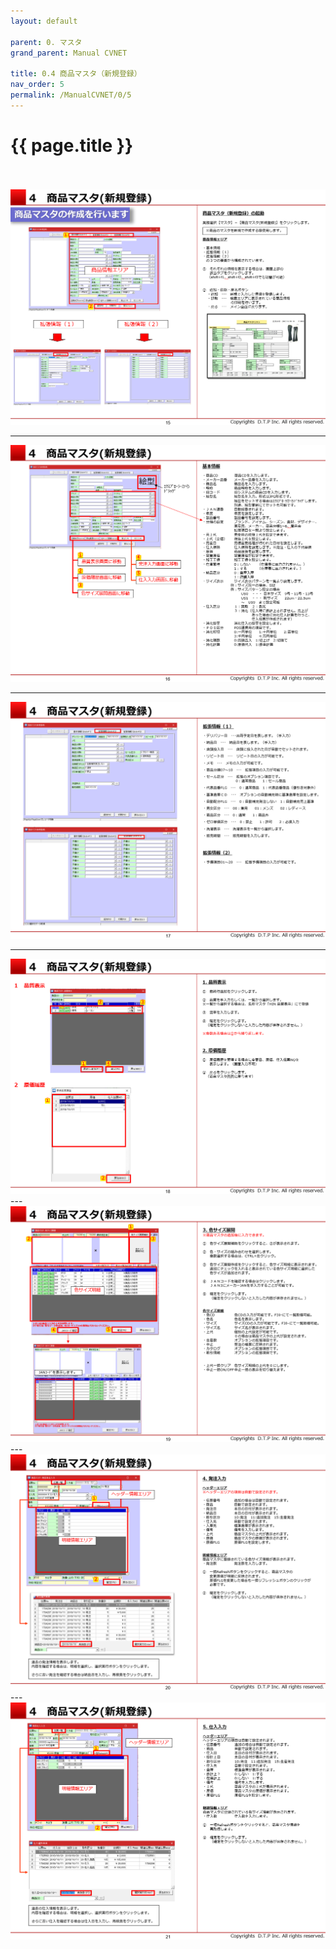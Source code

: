 ```yaml
---
layout: default

parent: 0. マスタ
grand_parent: Manual CVNET

title: 0.4 商品マスタ（新規登録）
nav_order: 5
permalink: /ManualCVNET/0/5
---
```


# {{ page.title }} <br/><br/>

<a href="/img/Master/Master16.PNG" target="_blank">
<img src="/img/Master/Master16.PNG" alt="login image"></a>

---

<a href="/img/Master/Master17.PNG" target="_blank">
<img src="/img/Master/Master17.PNG" alt="login image"></a>

---

<a href="/img/Master/Master18.PNG" target="_blank">
<img src="/img/Master/Master18.PNG" alt="login image"></a>


---

<a href="/img/Master/Master19.PNG" target="_blank">
<img src="/img/Master/Master19.PNG" alt="login image"></a>
---

<a href="/img/Master/Master20.PNG" target="_blank">
<img src="/img/Master/Master20.PNG" alt="login image"></a>
---

<a href="/img/Master/Master21.PNG" target="_blank">
<img src="/img/Master/Master21.PNG" alt="login image"></a>
---

<a href="/img/Master/Master22.PNG" target="_blank">
<img src="/img/Master/Master22.PNG" alt="login image"></a>
